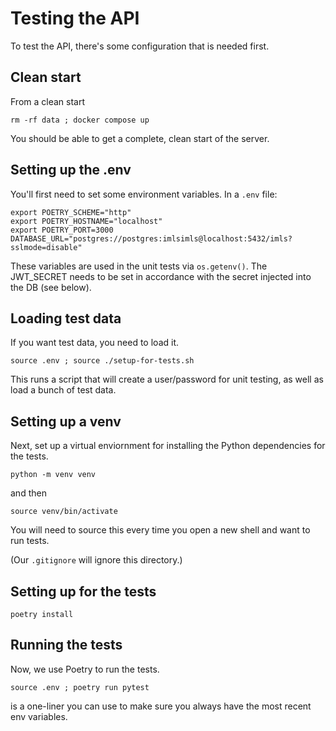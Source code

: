 # Testing the API

To test the API, there's some configuration that is needed first.

## Clean start

From a clean start

```
rm -rf data ; docker compose up
```

You should be able to get a complete, clean start of the server. 

## Setting up the .env

You'll first need to set some environment variables. In a `.env` file:

```
export POETRY_SCHEME="http"
export POETRY_HOSTNAME="localhost"
export POETRY_PORT=3000
DATABASE_URL="postgres://postgres:imlsimls@localhost:5432/imls?sslmode=disable"
```

These variables are used in the unit tests via `os.getenv()`. The JWT_SECRET needs to be set in accordance with the secret injected into the DB (see below).

## Loading test data

If you want test data, you need to load it.

```
source .env ; source ./setup-for-tests.sh
```

This runs a script that will create a user/password for unit testing, as well as load a bunch of test data.

## Setting up a venv

Next, set up a virtual enviornment for installing the Python dependencies for the tests.

```
python -m venv venv
```

and then

```
source venv/bin/activate
```

You will need to source this every time you open a new shell and want to run tests.

(Our `.gitignore` will ignore this directory.)

## Setting up for the tests

```
poetry install
```

## Running the tests

Now, we use Poetry to run the tests.

```
source .env ; poetry run pytest
```

is a one-liner you can use to make sure you always have the most recent env variables.
